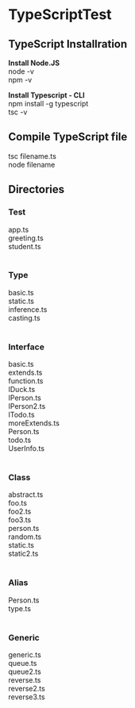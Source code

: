 # TypeScriptTest

## TypeScript Installration
<B>Install Node.JS</B></br>
node -v</br>
npm -v</br>

<B>Install Typescript - CLI</B></br>
npm install -g typescript</br>
tsc -v</br>

## Compile TypeScript file</br>
tsc filename.ts</br>
node filename</br>

## Directories

### Test </br>
app.ts</br>
greeting.ts</br>
student.ts</br></br>

### Type</br>
basic.ts</br>
static.ts</br>
inference.ts</br>
casting.ts</br></br>

### Interface</br>
basic.ts</br>
extends.ts</br>
function.ts</br>
IDuck.ts</br>
IPerson.ts</br>
IPerson2.ts</br>
ITodo.ts</br>
moreExtends.ts</br>
Person.ts</br>
todo.ts</br>
UserInfo.ts</br></br>

### Class</br>
abstract.ts</br>
foo.ts</br>
foo2.ts</br>
foo3.ts</br>
person.ts</br>
random.ts</br>
static.ts</br>
static2.ts</br></br>

### Alias</br>
Person.ts</br>
type.ts</br></br>

### Generic</br>
generic.ts</br>
queue.ts</br>
queue2.ts</br>
reverse.ts</br>
reverse2.ts</br>
reverse3.ts</br>

